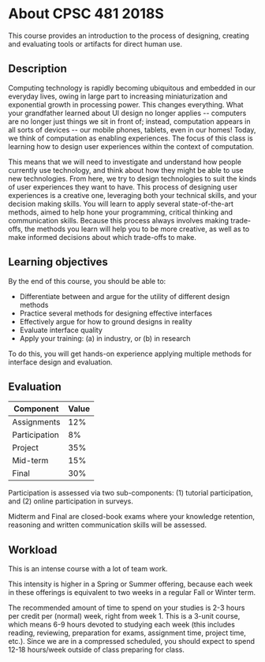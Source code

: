 # About CPSC 481 2018S

This course provides an introduction to the process of designing, creating and evaluating tools or artifacts for direct human use.

## Description

Computing technology is rapidly becoming ubiquitous and embedded in our everyday lives, owing in large part to increasing miniaturization and exponential growth in processing power. This changes everything. What your grandfather learned about UI design no longer applies -- computers are no longer just things we sit in front of; instead, computation appears in all sorts of devices -- our mobile phones, tablets, even in our homes! Today, we think of computation as enabling experiences. The focus of this class is learning how to design user experiences within the context of computation.

This means that we will need to investigate and understand how people currently use technology, and think about how they might be able to use new technologies. From here, we try to design technologies to suit the kinds of user experiences they want to have. This process of designing user experiences is a creative one, leveraging both your technical skills, and your decision making skills. You will learn to apply several state-of-the-art methods, aimed to help hone your programming, critical thinking and communication skills. Because this process always involves making trade-offs, the methods you learn will help you to be more creative, as well as to make informed decisions about which trade-offs to make.

## Learning objectives

By the end of this course, you should be able to:
- Differentiate between and argue for the utility of different design methods
- Practice several methods for designing effective interfaces
- Effectively argue for how to ground designs in reality
- Evaluate interface quality
- Apply your training: (a) in industry, or (b) in research

To do this, you will get hands-on experience applying multiple methods for interface design and evaluation.

## Evaluation

| Component     | Value |
|---------------|-------|
| Assignments   | 12%   |
| Participation | 8%    |
| Project       | 35%   |
| Mid-term      | 15%   |
| Final         | 30%   |

Participation is assessed via two sub-components: (1) tutorial participation, and (2) online participation in surveys.

Midterm and Final are closed-book exams where your knowledge retention, reasoning and written communication skills will be assessed.

## Workload

This is an intense course with a lot of team work.

This intensity is higher in a Spring or Summer offering, because each week in these offerings is equivalent to two weeks in a regular Fall or Winter term.

The recommended amount of time to spend on your studies is 2-3 hours per credit per (normal) week, right from week 1. This is a 3-unit course, which means 6-9 hours devoted to studying each week (this includes reading, reviewing, preparation for exams, assignment time, project time, etc.). Since we are in a compressed scheduled, you should expect to spend 12-18 hours/week outside of class preparing for class.